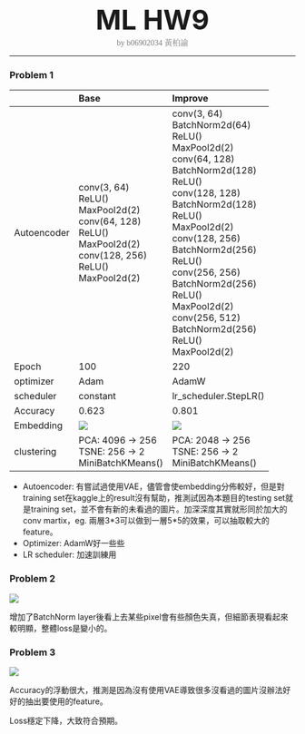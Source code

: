 <center><font size="30"><b>ML HW9</b></font></center>

<center><span style="font-weight:light; color:#7a7a7a; font-family:Merriweather;">by b06902034 </span><span style="font-weight:light; color:#7a7a7a; font-family:Noto Serif CJK SC;">黃柏諭</span></center>

---

### Problem 1

|             | Base                                                         | Improve                                                      |
| ----------- | :----------------------------------------------------------- | :----------------------------------------------------------- |
| Autoencoder | conv(3, 64)<br/>ReLU()<br/>MaxPool2d(2)<br/>conv(64, 128)<br/>ReLU()<br/>MaxPool2d(2)<br/>conv(128, 256)<br/>ReLU()<br/>MaxPool2d(2) | conv(3, 64)<br/>BatchNorm2d(64)<br/>ReLU()<br/>MaxPool2d(2)<br/>conv(64, 128)<br/>BatchNorm2d(128)<br/>ReLU()<br/>conv(128, 128)<br/>BatchNorm2d(128)<br/>ReLU()<br/>MaxPool2d(2)<br/>conv(128, 256)<br/>BatchNorm2d(256)<br/>ReLU()<br/>conv(256, 256)<br/>BatchNorm2d(256)<br/>ReLU()<br/>MaxPool2d(2)<br/>conv(256, 512)<br/>BatchNorm2d(256)<br/>ReLU()<br/>MaxPool2d(2) |
| Epoch       | 100                                                          | 220                                                          |
| optimizer   | Adam                                                         | AdamW                                                        |
| scheduler   | constant                                                     | lr_scheduler.StepLR()                                        |
| Accuracy    | 0.623                                                        | 0.801                                                        |
| Embedding   | ![](/home/alec/Documents/ML/hw9-alechuang98/img/p1_baseline.png) | ![](/home/alec/Documents/ML/hw9-alechuang98/img/p1_improved.png) |
| clustering  | PCA: 4096 -> 256<br/>TSNE: 256 -> 2<br/>MiniBatchKMeans()    | PCA: 2048 -> 256<br/>TSNE: 256 -> 2<br/>MiniBatchKMeans()    |

* Autoencoder: 有嘗試過使用VAE，儘管會使embedding分佈較好，但是對training set在kaggle上的result沒有幫助，推測試因為本題目的testing set就是training set，並不會有新的未看過的圖片。加深深度其實就形同於加大的conv martix，eg. 兩層3\*3可以做到一層5\*5的效果，可以抽取較大的feature。
* Optimizer: AdamW好一些些
* LR scheduler: 加速訓練用

### Problem 2

![](/home/alec/Documents/ML/hw9-alechuang98/img/p2_result.png)

增加了BatchNorm layer後看上去某些pixel會有些顏色失真，但細節表現看起來較明顯，整體loss是變小的。

### Problem 3

![](/home/alec/Documents/ML/hw9-alechuang98/img/p3_result.png)

Accuracy的浮動很大，推測是因為沒有使用VAE導致很多沒看過的圖片沒辦法好好的抽出要使用的feature。

Loss穩定下降，大致符合預期。

